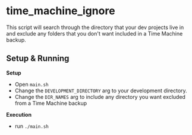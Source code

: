 # time_machine_ignore

This script will search through the directory that your dev projects live in and exclude any folders that you don't want included in a Time Machine backup.

## Setup & Running

**Setup**

- Open `main.sh`
- Change the `DEVELOPMENT_DIRECTORY` arg to your development directory.
- Change the `DIR_NAMES` arg to include any directory you want excluded from a Time Machine backup

**Execution**

- run `./main.sh`
